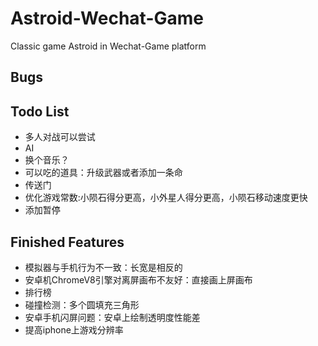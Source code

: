 # Astroid-Wechat-Game
Classic game Astroid in Wechat-Game platform

## Bugs

## Todo List
- 多人对战可以尝试
- AI
- 换个音乐？
- 可以吃的道具：升级武器或者添加一条命
- 传送门
- 优化游戏常数:小陨石得分更高，小外星人得分更高，小陨石移动速度更快
- 添加暂停

## Finished Features
- 模拟器与手机行为不一致：长宽是相反的
- 安卓机ChromeV8引擎对离屏画布不友好：直接画上屏画布
- 排行榜
- 碰撞检测：多个圆填充三角形
- 安卓手机闪屏问题：安卓上绘制透明度性能差
- 提高iphone上游戏分辨率
